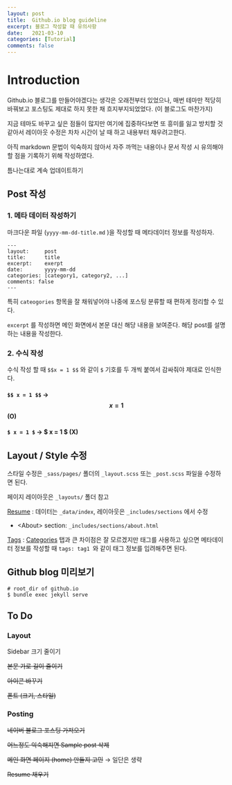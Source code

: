 ```yaml
---
layout: post
title:  Github.io blog guideline
excerpt: 블로그 작성할 때 유의사항
date:   2021-03-10
categories: [Tutorial]
comments: false
---
```




# Introduction

Github.io 블로그를 만들어야겠다는 생각은 오래전부터 있었으나, 매번 테마만 적당히 바꿔보고 포스팅도 제대로 하지 못한 채 흐지부지되었었다. (이 블로그도 마찬가지)

지금 테마도 바꾸고 싶은 점들이 많지만 여기에 집중하다보면 또 흥미를 잃고 방치할 것 같아서 레이아웃 수정은 차차 시간이 날 때 하고 내용부터 채우려고한다.

아직 markdown 문법이 익숙하지 않아서 자주 까먹는 내용이나 문서 작성 시 유의해야할 점을 기록하기 위해 작성하였다.



틈나는대로 계속 업데이트하기





## Post 작성

### 1. 메타 데이터 작성하기

마크다운 파일 (`yyyy-mm-dd-title.md` )을 작성할 때 메타데이터 정보를 작성하자.

```
---
layout:		post
title:		title
excerpt:	exerpt
date:		yyyy-mm-dd
categories:	[category1, category2, ...]
comments: false
---
```

특히 `cateogories` 항목을 잘 채워넣어야 나중에 포스팅 분류할 때 편하게 정리할 수 있다.

`excerpt` 를 작성하면 메인 화면에서 본문 대신 해당 내용을 보여준다. 
해당 post를 설명하는 내용을 작성한다.



### 2. 수식 작성

수식 작성 할 때 `$$x = 1 $$` 와 같이 `$` 기호를 두 개씩 붙여서 감싸줘야 제대로 인식한다.

#### `$$ x = 1 $$` &rarr; $$ x = 1 $$ (O)

#### `$ x = 1 $` &rarr; $ x = 1 $ (X) 





## Layout / Style 수정

스타일 수정은 `_sass/pages/` 폴더의 `_layout.scss` 또는  `_post.scss`  파일을 수정하면 된다.

페이지 레이아웃은 `_layouts/`  폴더 참고

[Resume](https://daehyun-bae.github.io/resume) : 데이터는 `_data/index`, 레이아웃은 `_includes/sections` 에서 수정

* \<About> section: `_includes/sections/about.html`

[Tags](https://daehyun-bae.github.io/tags) : [Categories](https://daehyun-bae.github.io/categories) 탭과 큰 차이점은 잘 모르겠지만 태그를 사용하고 싶으면 메타데이터 정보를 작성할 때 `tags: tag1 `와 같이 태그 정보를 입려해주면 된다.



## Github blog 미리보기

```shell
# root_dir of github.io
$ bundle exec jekyll serve
```



## To Do

### Layout

Sidebar 크기 줄이기

~~본문 가로 길이 줄이기~~

~~아이콘 바꾸기~~

~~폰트 (크기, 스타일)~~



### Posting

~~네이버 블로그 포스팅 가져오기~~

~~어느정도 익숙해지면 Sample post 삭제~~

~~메인 화면 페이지 (home) 만들지 고민~~ &rarr; 일단은 생략

~~Resume 채우기~~